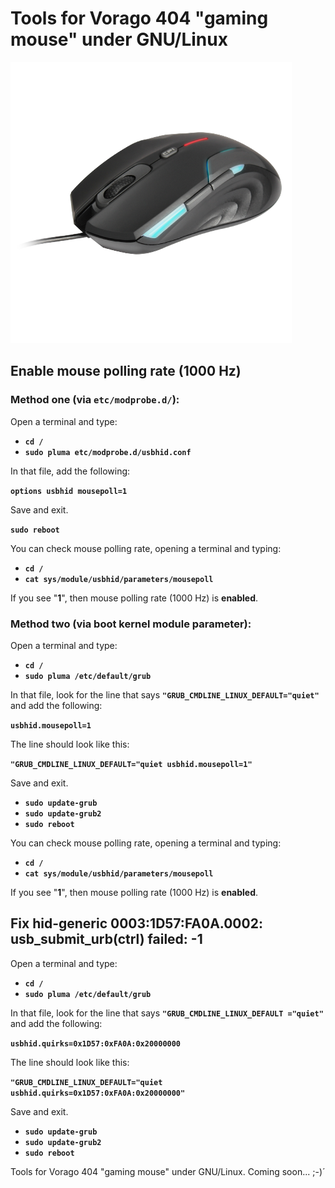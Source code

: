 # Tools for Vorago 404 "gaming mouse" under GNU/Linux

![Sample Run](https://raw.githubusercontent.com/tuxkernel/Vorago/master/images/00.png)

## Enable mouse polling rate (1000 Hz)

### Method one (via `etc/modprobe.d/`):

Open a terminal and type:

- **`cd /`**
- **`sudo pluma etc/modprobe.d/usbhid.conf`**

In that file, add the following:

**`options usbhid mousepoll=1`**

Save and exit.

**`sudo reboot`**

You can check mouse polling rate, opening a terminal and typing:

- **`cd /`**
- **`cat sys/module/usbhid/parameters/mousepoll`**

If you see "**1**", then mouse polling rate (1000 Hz) is **enabled**.

### Method two (via boot kernel module parameter):

Open a terminal and type:

- **`cd /`**
- **`sudo pluma /etc/default/grub`**

In that file, look for the line that says **`"GRUB_CMDLINE_LINUX_DEFAULT="quiet"`** and add the following:

**`usbhid.mousepoll=1`**

The line should look like this:

**`"GRUB_CMDLINE_LINUX_DEFAULT="quiet usbhid.mousepoll=1"`**

Save and exit.

- **`sudo update-grub`**
- **`sudo update-grub2`**
- **`sudo reboot`**

You can check mouse polling rate, opening a terminal and typing:

- **`cd /`**
- **`cat sys/module/usbhid/parameters/mousepoll`**

If you see "**1**", then mouse polling rate (1000 Hz) is **enabled**.

## Fix hid-generic 0003:1D57:FA0A.0002: usb_submit_urb(ctrl) failed: -1

Open a terminal and type:

- **`cd /`**
- **`sudo pluma /etc/default/grub`**

In that file, look for the line that says **`"GRUB_CMDLINE_LINUX_DEFAULT ="quiet"`** and add the following:

**`usbhid.quirks=0x1D57:0xFA0A:0x20000000`**

The line should look like this:

**`"GRUB_CMDLINE_LINUX_DEFAULT="quiet usbhid.quirks=0x1D57:0xFA0A:0x20000000"`**

Save and exit.

- **`sudo update-grub`**
- **`sudo update-grub2`**
- **`sudo reboot`**

Tools for Vorago 404 "gaming mouse" under GNU/Linux. Coming soon... ;-)´
